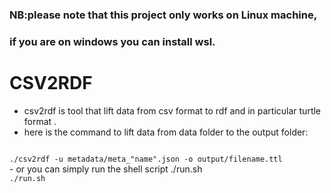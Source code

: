 ### NB:please note that this project only works on Linux machine,
### if you are on windows you can install wsl.
# CSV2RDF
- csv2rdf is tool that lift data from csv format to rdf and in particular turtle format .
- here is the command to lift data from data folder to the output folder:
<code>
./csv2rdf -u metadata/meta_"name".json -o output/filename.ttl  
</code>
- or you can simply run the shell script ./run.sh

<code>
./run.sh
</code>
